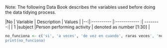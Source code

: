 
Note: The following Data Book describes the variables used before doing the data tidying process.

|No |  Variable  |  Description  |  Values  |
|--:|:---------- |:------------ :| --------:|
| 1 |subject    |Person performing activity   | denoted as number [1:30] |





```R
no_funciona <- c('si', 'a veces', 'de vez en cuando', raras veces', 'nunca')
print(no_funciona)
```

